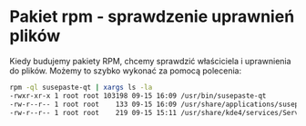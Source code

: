 Pakiet rpm - sprawdzenie uprawnień plików
=========================================

Kiedy budujemy pakiety RPM, chcemy sprawdzić właściciela i uprawnienia do plików. Możemy to szybko wykonać za pomocą polecenia:

``` bash
rpm -ql susepaste-qt | xargs ls -la
-rwxr-xr-x 1 root root 103198 09-15 16:09 /usr/bin/susepaste-qt
-rw-r--r-- 1 root root    133 09-15 16:09 /usr/share/applications/susepaste-qt.desktop
-rw-r--r-- 1 root root    219 09-15 15:11 /usr/share/kde4/services/ServiceMenus/susepaste-qt_paste.desktop
```